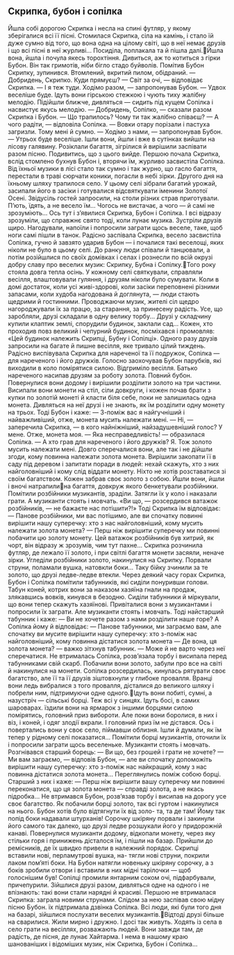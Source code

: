 ## Скрипка, бубон і сопілка

Йшла собі дорогою Скрипка і несла на спині футляр, у якому зберігалися всі її пісні.
Стомилася Скрипка, сіла на камінь, і стало їй дуже сумно від того, що вона одна на цілому світі, що в неї немає друзів і що всі пісні в неї журливі... Посиділа, поплакала та й пішла далі.Йшла вона, йшла і почула якесь торохтіння. Дивиться, аж то котиться з гірки Бубон. Він так гримотів, ніби бігло стадо буйволів. Помітив Бубон Скрипку, зупинився. Втомлений, вкритий пилом, обідраний.
— Добридень, Скрипко. Куди прямуєш?
— Світ за очі, — відповідає Скрипка.
— І я теж туди. Ходімо разом, — запропонував Бубон. — Удвох веселіше буде.
Ідуть вони гірською стежкою і чують тиху жалібну мелодію. Підійшли ближче, дивляться — сидить під кущем Сопілка і насвистує якусь мелодію.
— Добридень, Сопілко, — сказали разом Скрипка і Бубон. — Що трапилось? Чому ти так жалібно співаєш?
— А чого радіти, — відповіла Сопілка. — Вовки отару порізали і пастуха загризли. Тому мені й сумно.
— Ходімо з нами, — запропонував Бубон. — Утрьох буде веселіше.
Ішли вони, йшли і вже в сутінках вийшли на лісову галявину. Розіклали багаття, зігрілися й вирішили заспівати разом пісню. Подивитись, що з цього вийде.
Першою почала Скрипка, вслід стомлено бухнув Бубон і, вторячи їм, журливо засвистіла Сопілка. Від їхньої музики в лісі стало так сумно і так журно, що гасло багаття, перестали в траві сюрчати коники, погасли в небі зірки.
Другого дня на їхньому шляху трапилося село. У цьому селі зібрали багатий урожай, засипали його в засіки і готувалися відсвяткувати іменини Золотої Осені. Звідусіль гостей запросили, на столи різних страв приготували. П’ють, їдять, а не весело їм... Чогось не вистачає, а чого — й самі не зрозуміють...
Ось тут і з’явилися Скрипка, Бубон і Сопілка. І всі відразу зрозуміли, що справжнє свято тоді, коли лунає музика. Зустріли друзів щиро. Нагодували, напоїли і попросили заграти щось веселе, таке, щоб ноги самі пішли в танок.
Радісно заспівала Скрипка, весело засвистіла Сопілка, гучно й завзято ударив Бубон — і почалися такі веселощі, яких ніколи не було в цьому селі.
До ранку люди співали й танцювали, а потім розійшлися по своїх домівках і селах і рознесли по всій окрузі добру славу про веселих музик: Скрипку, Бубна і Сопілку.Того року стояла довга тепла осінь. У кожному селі святкували, справляли весілля, влаштовували гуляння, і друзям ніколи було сумувати.
Коли в домі достаток, коли усі живі-здорові, коли засіки переповнені різними запасами, коли худоба нагодована й доглянута, — люди стають щедрими й гостинними. Проводжаючи музик, жителі сіл щедро нагороджували їх за працю, за старання, за принесену радість. Усе, що заробляли, друзі складали в одну велику торбу...
Друзі у складчину купили клаптик землі, спорудили будинок, заклали сад... Кожен, хто проходив повз великий і чепурний будинок, посміхався і промовляв: «Цей будинок належить Скрипці, Бубну і Сопілці».
Одного разу друзів запросили на багате й пишне весілля, яке тривало цілий тиждень. Радісно виспівувала Скрипка для нареченої та її подружок, Сопілка — для нареченого і його дружків. Голосно заохочував Бубон парубків, які виходили в коло помірятися силою. Відгриміло весілля. Батько нареченого насипав друзям за роботу золота. Повний бубон. Повернулися вони додому і вирішили розділити золото на три частини. Висипали вони монети на стіл, сіли довкруги, і кожен почав брати з купки по золотій монеті й класти біля себе, поки не залишилась одна монета.
Дивляться на неї друзі і не знають, як їм розділити одну монету на трьох. Тоді Бубон і каже:
— З-поміж вас я найгучніший і найважливіший, отже, монета мусить належати мені.
— Ні, — заперечила Скрипка, — в кого найніжніший, найзадушевніший голос? У мене. Отже, монета моя.
— Яка несправедливість! — образилася Сопілка. — А хто грав для нареченого і його дружків? Я. Тож золото мусить належати мені.
Довго сперечалися вони, але так і не дійшли згоди, кому повинна належати золота монета. Вирішили закопати її в саду під деревом і запитати поради в людей: нехай скажуть, хто з них найголовніший і кому слід віддати монету.
Ніхто не хотів розставатися зі своїм багатством. Кожен забрав своє золото з собою. Йшли вони, йшли і вночі натрапилина багаття, довкруж якого бенкетували розбійники. Помітили розбійники музикантів, зраділи. Затягли їх у коло і наказали грати. А музиканти стоять і мовчать. «Ви що, — розсердився ватажок розбійників, — не бажаєте нас потішити?!» Тоді Скрипка їм відповідає:
— Панове розбійники, ми вас потішимо, але ви спочатку повинні вирішити нашу суперечку: хто з нас найголовніший, кому мусить належати золота монета?
— Перш ніж вирішити суперечку ми повинні побачити цю золоту монету.
Цей ватажок розбійників був хитрий, як чорт, він відразу ж зрозумів, чим тут пахне...
Скрипка розчинила футляр, де лежало її золото, і при світлі багаття монети засяяли, неначе зірки. Угледіли розбійники золото, накинулися на Скрипку. Порвали струни, поламали вушка, натовкли боки... Таку бійку зчинили за те золото, що друзі ледве-ледве втекли.
Через деякий часу горах Скрипка, Бубон і Сопілка помітили табунників, які сиділи понуривши голови. Табун коней, котрих вони за наказом хазяїна гнали на продаж, злякавшись вовків, кинувся в безодню. Сиділи табунники й міркували, що вони тепер скажуть хазяїнові.
Привіталися вони з музикантами і попросили їх заграти. Але музиканти стоять і мовчать. Тоді найстарший табунник і каже:
— Ви не хочете разом з нами розділити наше горе?
А Сопілка йому й відповідає:
— Панове табунники, ми заграємо вам, але спочатку ви мусите вирішити нашу суперечку: хто з-поміж нас найголовніший, кому повинна дістатися золота монета
— Де вона, ця золота монета? — важко зітхнув табунник. — Може й не варто через неї сперечатися.
Не втрималась Сопілка, розв’язала торбу і висипала перед табунниками свій скарб. Побачили вони золото, забули про все на світі й накинулися на монети. Сопілка розсердилась, кинулась рятувати своє багатство, але її та її друзів зіштовхнули у глибоке провалля.
Вранці вони ледь вибралися з того провалля, дісталися до великого шляху і побрели ним, підтримуючи одне одного.Ідуть вони побиті, сумні, а назустріч — сільські борці. Теж всі у синцях. Ідуть босі, в самих шароварах. їздили вони на ярмарок з іншими борцями силою помірятись, головний приз вибороти. Але поки вони боролися, в них і віз, і коней, і одяг злодії вкрали. І головний приз їм не дістався. Ось і повертались вони у своє село, піймавши облизня. Ішли й думали, як їм тепер у рідному селі показатися...
Помітили борці музикантів, оточили їх і попросили заграти щось веселеньке. Музиканти стоять і мовчать. Розгнівався старший борець:
— Ви що, без грошей і грати не хочете?
— Ми вам заграємо, — відповів Бубон, — але ви спочатку допоможіть вирішити нашу суперечку: хто з-поміж нас найкращий, кому з нас повинна дістатися золота монета...
Переглянулись поміж собою борці. Старший з них і каже:
— Перш ніж вирішити вашу суперечку ми повинні переконатися, що ця золота монета — справді золота, а не якась підробка...
Не втримався Бубон, розв’язав торбу і висипав на дорогу усе своє багатство. Як побачили борці золото, так всі гуртом і накинулися на нього. Бубон хотів було відтягнути їх від золо- та, та де там! Йому так попід боки надавали штурханів! Сорочку шкіряну порвали і закинули його самого так далеко, що друзі ледве розшукали його у придорожній канаві.
Повернулися музиканти додому, відкопали монету, через яку стільки горя і принижень дісталося їм, і пішли на базар. Прийшли до ремісників, де їх швидко привели в належний порядок. Скрипці вставили нові, перламутрові вушка, на- тягли нові струни, покрили лаком пом’яті боки. На Бубон натягли новеньку шкіряну сорочку, а з боків зробили отвори і вставили в них мідні тарілочки — щоб голоснішим був! Сопілці промили янтарним соком очі, підфарбували, причепурили.
Зійшлися друзі разом, дивляться одне на одного і не впізнають: такі вони стали нарядні й красиві. Першою не втрималася Скрипка: заграла новими струнами. Слідом за нею заспівав свою мідну пісню Бубон. їх підтримала дзвінка Сопілка. Всі люди, які були того дня на базарі, зійшлися послухати веселих музикантів.Відтоді друзі більше на сварилися. Жили мирно і дружно. І досі так живуть. Ходять із села в село грати на весіллях, розважають людей. Вони завжди там, де радість, де пісня, де лунає Хайтарма. І нема в нашому краю шанованіших і відоміших музик, ніж Скрипка, Бубон і Сопілка...
